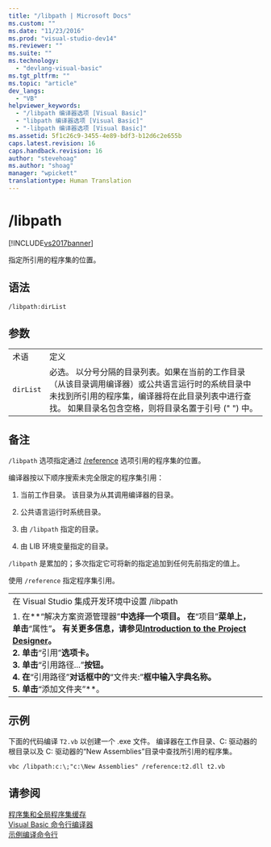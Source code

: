 ```yaml
---
title: "/libpath | Microsoft Docs"
ms.custom: ""
ms.date: "11/23/2016"
ms.prod: "visual-studio-dev14"
ms.reviewer: ""
ms.suite: ""
ms.technology: 
  - "devlang-visual-basic"
ms.tgt_pltfrm: ""
ms.topic: "article"
dev_langs: 
  - "VB"
helpviewer_keywords: 
  - "/libpath 编译器选项 [Visual Basic]"
  - "libpath 编译器选项 [Visual Basic]"
  - "-libpath 编译器选项 [Visual Basic]"
ms.assetid: 5f1c26c9-3455-4e89-bdf3-b12d6c2e655b
caps.latest.revision: 16
caps.handback.revision: 16
author: "stevehoag"
ms.author: "shoag"
manager: "wpickett"
translationtype: Human Translation
---
```

# /libpath
[!INCLUDE[vs2017banner](../../../csharp/includes/vs2017banner.md)]

指定所引用的程序集的位置。  
  
## 语法  
  
```  
/libpath:dirList  
```  
  
## 参数  
  
|||  
|-|-|  
|术语|定义|  
|`dirList`|必选。  以分号分隔的目录列表。如果在当前的工作目录（从该目录调用编译器）或公共语言运行时的系统目录中未找到所引用的程序集，编译器将在此目录列表中进行查找。  如果目录名包含空格，则将目录名置于引号 \(" "\) 中。|  
  
## 备注  
 `/libpath` 选项指定通过 [\/reference](../../../visual-basic/reference/command-line-compiler/reference.md) 选项引用的程序集的位置。  
  
 编译器按以下顺序搜索未完全限定的程序集引用：  
  
1.  当前工作目录。  该目录为从其调用编译器的目录。  
  
2.  公共语言运行时系统目录。  
  
3.  由 `/libpath` 指定的目录。  
  
4.  由 LIB 环境变量指定的目录。  
  
 `/libpath` 是累加的；多次指定它可将新的指定追加到任何先前指定的值上。  
  
 使用 `/reference` 指定程序集引用。  
  
||  
|-|  
|在 Visual Studio 集成开发环境中设置 \/libpath|  
|1.  在**“解决方案资源管理器”**中选择一个项目。  在**“项目”**菜单上，单击**“属性”**。  有关更多信息，请参见[Introduction to the Project Designer](http://msdn.microsoft.com/zh-cn/898dd854-c98d-430c-ba1b-a913ce3c73d7)。<br />2.  单击**“引用”**选项卡。<br />3.  单击**“引用路径...”**按钮。<br />4.  在**“引用路径”**对话框中的**“文件夹:”**框中输入字典名称。<br />5.  单击**“添加文件夹”**。|  
  
## 示例  
 下面的代码编译 `T2.vb` 以创建一个 .exe 文件。  编译器在工作目录、C: 驱动器的根目录以及 C: 驱动器的“New Assemblies”目录中查找所引用的程序集。  
  
```  
vbc /libpath:c:\;"c:\New Assemblies" /reference:t2.dll t2.vb  
```  
  
## 请参阅  
 [程序集和全局程序集缓存](../Topic/Assemblies%20and%20the%20Global%20Assembly%20Cache%20\(C%23%20and%20Visual%20Basic\).md)   
 [Visual Basic 命令行编译器](../../../visual-basic/reference/command-line-compiler/index.md)   
 [示例编译命令行](../../../visual-basic/reference/command-line-compiler/sample-compilation-command-lines.md)